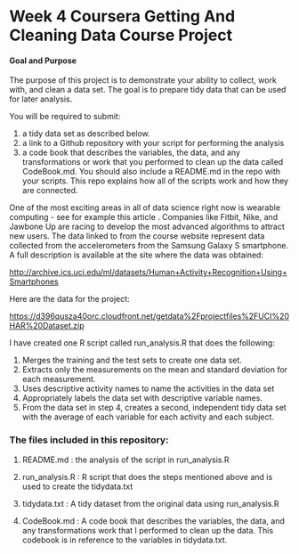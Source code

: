 # Week 4 Coursera Getting And Cleaning Data Course Project

#### Goal and Purpose

The purpose of this project is to demonstrate your ability to collect, work with, and clean a data set. The goal is to prepare tidy data that can be used for later analysis. 


You will be required to submit: 

1. a tidy data set as described below.
2. a link to a Github repository with your script for performing the analysis 
3. a code book that describes the variables, the data, and any transformations or work that you performed to clean up the data called CodeBook.md. You should also include a README.md in the repo with your scripts. This repo explains how all of the scripts work and how they are connected.

One of the most exciting areas in all of data science right now is wearable computing - see for example this article . Companies like Fitbit, Nike, and Jawbone Up are racing to develop the most advanced algorithms to attract new users. The data linked to from the course website represent data collected from the accelerometers from the Samsung Galaxy S smartphone. A full description is available at the site where the data was obtained:

http://archive.ics.uci.edu/ml/datasets/Human+Activity+Recognition+Using+Smartphones

Here are the data for the project:

https://d396qusza40orc.cloudfront.net/getdata%2Fprojectfiles%2FUCI%20HAR%20Dataset.zip


I have created one R script called run_analysis.R that does the following:

1. Merges the training and the test sets to create one data set.
2. Extracts only the measurements on the mean and standard deviation for each measurement.
3. Uses descriptive activity names to name the activities in the data set
4. Appropriately labels the data set with descriptive variable names.
5. From the data set in step 4, creates a second, independent tidy data set with the average of each variable for each activity and each subject.

### The files included in this repository:

1. README.md : the analysis of the script in run_analysis.R

2. run_analysis.R : R script that does the steps mentioned above and is used to create the tidydata.txt

3. tidydata.txt : A tidy dataset from the original data using run_analysis.R

4. CodeBook.md : A code book that describes the variables, the data, and any transformations work that I performed to clean up the data. This codebook is in reference to the variables in tidydata.txt.

